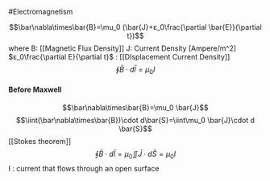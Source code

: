 #Electromagnetism 

$$\bar\nabla\times\bar{B}=\mu_0 (\bar{J}+ε_0\frac{\partial \bar{E}}{\partial t})$$
where
B: [[Magnetic Flux Density]]
J: Current Density [Ampere/m^2]
$ε_0\frac{\partial E}{\partial t}$ : [[DIsplacement Current Density]]
$$\oint\bar{B}\cdot d\bar{l}=\mu_0 I$$
#### Before Maxwell
$$\bar\nabla\times\bar{B}=\mu_0 \bar{J}$$
$$\iint(\bar\nabla\times\bar{B})\cdot d\bar{S}=\iint\mu_0 \bar{J}\cdot d \bar{S}$$
[[Stokes theorem]]
$$\oint \bar{B}\cdot d\bar{l}=\mu_0 \iint \bar{J}\cdot d\bar{S}=\mu_0 I$$
I : current that flows through an open surface

